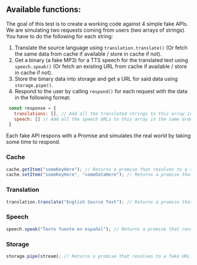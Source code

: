 ## Available functions:

The goal of this test is to create a working code against 4 simple fake APIs. We are simulating two requests coming from users (two arrays of strings).  
You have to do the following for each string:
1. Translate the source language using `translation.translate()` (Or fetch the same data from cache if available / store in cache if not).
2. Get a binary (a fake MP3) for a TTS speech for the translated text using `speech.speak()` (Or fetch an existing URL from cache if available / store in cache if not).
3. Store the binary data into storage and get a URL for said data using `storage.pipe()`.
4. Respond to the user by calling `respond()` for each request with the data in the following format:

```js
 const response = {
   translations: [], // Add all the translated strings to this array in the same order as they came in
   speech: [] // Add all the speech URLs to this array in the same order as the translations
 }
```

Each fake API respons with a Promise and simulates the real world by taking some time to respond.

### Cache
```js
cache.getItem("someKeyHere"); // Returns a promise that resolves to a string if found or undefined if not.
cache.setItem("someKeyHere", "someDataHere"); // Returns a promise that resolves after the cache has been stored.
```

### Translation
```js
translation.translate("English Source Text"); // Returns a promise that resolves to a string containing the translation as a string.
```

### Speech
```js
speech.speak("Texto fuente en español"); // Returns a promise that resolves to a readable stream that will stream binary data (async).
```

### Storage
```js
storage.pipe(stream); // Returns a promise that resolves to a fake URL once the stream has ended. A unique URL for each source text will be provided.
```